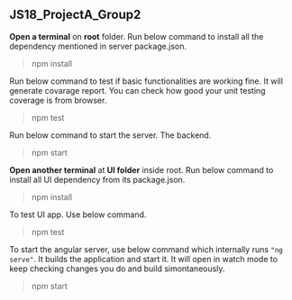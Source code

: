 ## JS18_ProjectA_Group2

**Open a terminal** on **root** folder. 
Run below command to install all the dependency mentioned in server package.json.
  >npm install

Run below command to test if basic functionalities are working fine.
It will generate covarage report. You can check how good your unit testing coverage is from browser.
  >npm test

Run below command to start the server. The backend.
  >npm start

**Open another terminal** at **UI folder** inside root. 
Run below command to install all UI dependency from its package.json.
  >npm install

To test UI app. Use below command.
  >npm test

To start the angular server, use below command which internally runs `"ng serve"`. It builds the application and start it. It will open in watch mode to keep checking changes you do and build simontaneously. 
  >npm start





